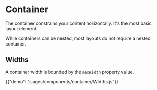 # Container

<p class="description">The container constrains your content horizontally. It's the most basic layout element.</p>

While containers can be nested, most layouts do not require a nested container.

## Widths

A container width is bounded by the `maxWidth` property value.

{{"demo": "pages/components/container/Widths.js"}}

